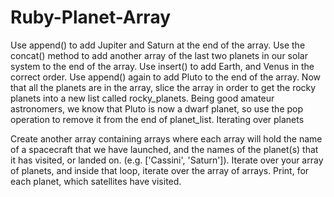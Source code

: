 # Ruby-Planet-Array

Use append() to add Jupiter and Saturn at the end of the array.
Use the concat() method to add another array of the last two planets in our solar system to the end of the array.
Use insert() to add Earth, and Venus in the correct order.
Use append() again to add Pluto to the end of the array.
Now that all the planets are in the array, slice the array in order to get the rocky planets into a new list called rocky_planets.
Being good amateur astronomers, we know that Pluto is now a dwarf planet, so use the pop operation to remove it from the end of planet_list.
Iterating over planets

Create another array containing arrays where each array will hold the name of a spacecraft that we have launched, and the names of the planet(s) that it has visited, or landed on. (e.g. ['Cassini', 'Saturn']).
Iterate over your array of planets, and inside that loop, iterate over the array of arrays. Print, for each planet, which satellites have visited.